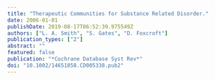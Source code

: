 ```yaml
---
title: "Therapeutic Communities for Substance Related Disorder."
date: 2006-01-01
publishDate: 2019-08-17T06:52:39.975549Z
authors: ["L. A. Smith", "S. Gates", "D. Foxcroft"]
publication_types: ["2"]
abstract: ""
featured: false
publication: "*Cochrane Database Syst Rev*"
doi: "10.1002/14651858.CD005338.pub2"
---
```


